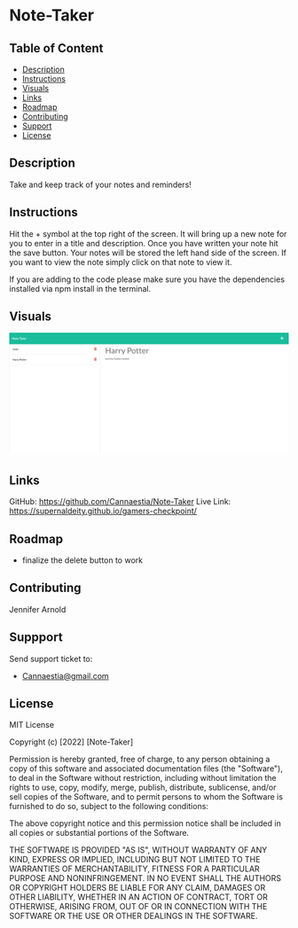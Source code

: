 # Note-Taker

## Table of Content
* [Description](#description)
* [Instructions](#instructions)
* [Visuals](#visuals)
* [Links](#links)
* [Roadmap](#roadmap)
* [Contributing](#contributing)
* [Support](#support)
* [License](#license)

## Description
Take and keep track of your notes and reminders! 

## Instructions
Hit the + symbol at the top right of the screen. It will bring up a new note for you to enter in a title and description. Once you have written your note hit the save button. Your notes will be stored the left hand side of the screen. If you want to view the note simply click on that note to view it. 

If you are adding to the code please make sure you have the dependencies installed via npm install in the terminal. 

## Visuals
![Note-Taker](./public/assets/images/Note-Taker.png)

## Links
GitHub: https://github.com/Cannaestia/Note-Taker
Live Link: https://supernaldeity.github.io/gamers-checkpoint/

## Roadmap
- finalize the delete button to work

## Contributing
Jennifer Arnold

## Suppport
Send support ticket to:
- Cannaestia@gmail.com


## License 
MIT License

Copyright (c) [2022] [Note-Taker]

Permission is hereby granted, free of charge, to any person obtaining a copy of this software and associated documentation files (the "Software"), to deal in the Software without restriction, including without limitation the rights to use, copy, modify, merge, publish, distribute, sublicense, and/or sell copies of the Software, and to permit persons to whom the Software is furnished to do so, subject to the following conditions:

The above copyright notice and this permission notice shall be included in all copies or substantial portions of the Software.

THE SOFTWARE IS PROVIDED "AS IS", WITHOUT WARRANTY OF ANY KIND, EXPRESS OR IMPLIED, INCLUDING BUT NOT LIMITED TO THE WARRANTIES OF MERCHANTABILITY, FITNESS FOR A PARTICULAR PURPOSE AND NONINFRINGEMENT. IN NO EVENT SHALL THE AUTHORS OR COPYRIGHT HOLDERS BE LIABLE FOR ANY CLAIM, DAMAGES OR OTHER LIABILITY, WHETHER IN AN ACTION OF CONTRACT, TORT OR OTHERWISE, ARISING FROM, OUT OF OR IN CONNECTION WITH THE SOFTWARE OR THE USE OR OTHER DEALINGS IN THE SOFTWARE.
